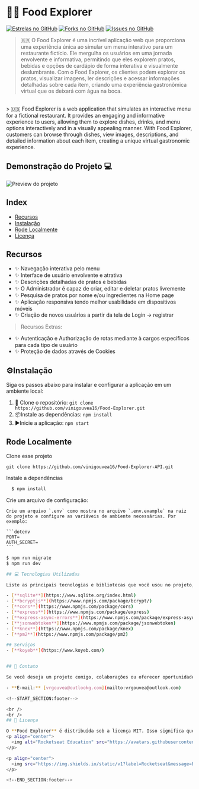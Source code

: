 # 🍜🌐 Food Explorer

[![Estrelas no GitHub](https://img.shields.io/github/issues/vinigouvea16/food-explorer.svg)](https://github.com/vinigouvea16/Food-Explorer-API/stargazers)
[![Forks no GitHub](https://img.shields.io/github/issues/vinigouvea16/food-explorer.svg)](https://github.com/vinigouvea16/Food-Explorer-API/network)
[![Issues no GitHub](https://img.shields.io/github/issues/vinigouvea16/food-explorer.svg)](https://github.com/vinigouvea16/Food-Explorer-API/issues)

> 🇧🇷 O Food Explorer é uma incrível aplicação web que proporciona uma experiência única ao simular um menu interativo para um restaurante fictício. Ele mergulha os usuários em uma jornada envolvente e informativa, permitindo que eles explorem pratos, bebidas e opções de cardápio de forma interativa e visualmente deslumbrante. Com o Food Explorer, os clientes podem explorar os pratos, visualizar imagens, ler descrições e acessar informações detalhadas sobre cada item, criando uma experiência gastronômica virtual que os deixará com água na boca.
<br />
> 🇺🇸 Food Explorer is a web application that simulates an interactive menu for a fictional restaurant. It provides an engaging and informative experience to users, allowing them to explore dishes, drinks, and menu options interactively and in a visually appealing manner. With Food Explorer, customers can browse through dishes, view images, descriptions, and detailed information about each item, creating a unique virtual gastronomic experience.

##  Demonstração do Projeto 💻
![Preview do projeto](https://cdn.discordapp.com/attachments/1135990801948745979/1154859433684381716/Mockups.png)

## Index

- [Recursos](#recursos)
- [Instalação](#⚙Instalação)
- [Rode Localmente](#rode-localmente)
- [Licença](#licença)

## Recursos

- ✨ Navegação interativa pelo menu
- ✨ Interface de usuário envolvente e atrativa
- ✨ Descrições detalhadas de pratos e bebidas
- ✨ O Administrador é capaz de criar, editar e deletar pratos livremente
- ✨ Pesquisa de pratos por nome e/ou ingredientes na Home page
- ✨ Aplicação responsiva tendo melhor usabilidade em dispositivos móveis
- ✨ Criação de novos usuários a partir da tela de Login -> registrar 
> Recursos Extras:
- ✨ Autenticação e Authorização de rotas mediante à cargos específicos para cada tipo de usuário
- ✨ Proteção de dados através de Cookies


## ⚙Instalação
Siga os passos abaixo para instalar e configurar a aplicação em um ambiente local:

1. 📩 Clone o repositório: `git clone https://github.com/vinigouvea16/Food-Explorer.git`
2. 📦Instale as dependências: `npm install`
3. ▶Inicie a aplicação: `npm start`

## Rode Localmente
Clone esse projeto 
```
git clone https://github.com/vinigouvea16/Food-Explorer-API.git
```
Instale a dependências 
```bash
  $ npm install
```
Crie um arquivo de configuração:

    Crie um arquivo `.env` como mostra no arquivo `.env.example` na raiz do projeto e configure as variáveis de ambiente necessárias. Por exemplo:

    ```dotenv
    PORT=
    AUTH_SECRET=
    ``` 

```bash
$ npm run migrate
$ npm run dev

## 💻 Tecnologias Utilizadas

Liste as principais tecnologias e bibliotecas que você usou no projeto, como:

- [**sqlite**](https://www.sqlite.org/index.html)
- [**bcryptjs**](https://www.npmjs.com/package/bcrypt/)
- [**cors**](https://www.npmjs.com/package/cors)
- [**express**](https://www.npmjs.com/package/express)
- [**express-async-errors**](https://www.npmjs.com/package/express-async-errors)
- [**jsonwebtoken**](https://www.npmjs.com/package/jsonwebtoken)
- [**knex**](https://www.npmjs.com/package/knex)
- [**pm2**](https://www.npmjs.com/package/pm2)

## Serviços
- [**koyeb**](https://www.koyeb.com/)


## 📧 Contato

Se você deseja um projeto comigo, colaborações ou oferecer oportunidades de carreira, fique à vontade para entrar em contato comigo:

- **E-mail:** [vrgouvea@outlookg.com](mailto:vrgouvea@outlook.com)

<!--START_SECTION:footer-->

<br />
<br />
## 📄 Licença

O **Food Explorer** é distribuída sob a licença MIT. Isso significa que você pode usar, modificar e distribuir o código deste projeto livremente, desde que inclua a declaração de direitos autorais e a licença MIT em qualquer cópia ou parte dela.
<p align="center">
  <img alt="Rocketseat Education" src="https://avatars.githubusercontent.com/u/69590972?s=200&v=4" width="100px" />
</p>

<p align="center">
  <img src="https://img.shields.io/static/v1?label=Rocketseat&message=Education&color=8257e5&labelColor=202024" alt="Rocketseat Project" />
</p>

<!--END_SECTION:footer-->
